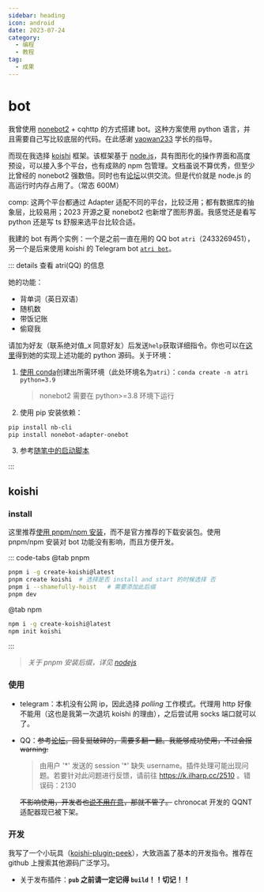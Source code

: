 ```yaml
---
sidebar: heading
icon: android
date: 2023-07-24
category:
  - 编程
  - 教程
tag:
  - 成果
---
```


# bot

我曾使用 [nonebot2](https://nonebot.dev/) + cqhttp 的方式搭建 bot。这种方案使用 python 语言，并且需要自己写比较底层的代码。在此感谢 [yaowan233](https://github.com/yaowan233) 学长的指导。

而现在我选择 [koishi](https://koishi.chat/zh-CN/) 框架。该框架基于 [node.js](./nodejs.md)，具有图形化的操作界面和高度预设，可以接入多个平台，也有成熟的 npm 包管理。文档虽说不算优秀，但至少比曾经的 nonebot2 强数倍。同时也有[论坛](https://forum.koishi.xyz/)以供交流。但是代价就是 node.js 的高运行时内存占用了。（常态 600M）

comp: 这两个平台都通过 Adapter 适配不同的平台，比较泛用；都有数据库的抽象层，比较易用；2023 开源之夏 nonebot2 也新增了图形界面。我感觉还是看写 python 还是写 ts 舒服来选平台比较合适。

我建的 bot 有两个实例：一个是之前一直在用的 QQ bot `atri`（2433269451），另一个是后来使用 koishi 的 Telegram bot [`atri bot`](https://t.me/atri_absx_bot)。

::: details 查看 atri(QQ) 的信息

<ZoomedImg alt="atri" src="/images/farraginous/atri/atri.jpg" scale="40%" />

她的功能：

- 背单词（英日双语）
- 随机数
- 带饭记账
- 偷窥我

请加为好友（联系绝对值\_x 同意好友）后发送`help`获取详细指令。你也可以在[这里](https://github.com/lxl66566/primary-atri-bot-plugins)得到她的实现上述功能的 python 源码。关于环境：

1. [使用 conda](../coding/python.md#创建环境)创建出所需环境（此处环境名为`atri`）：`conda create -n atri python=3.9`
   > nonebot2 需要在 python>=3.8 环境下运行
2. 使用 pip 安装依赖：

```sh
pip install nb-cli
pip install nonebot-adapter-onebot
```

3. 参考[随笔中的启动脚本](../essay/2022.md#_20220506)

:::

## koishi

### install

这里推荐[使用 pnpm/npm 安装](https://koishi.chat/zh-CN/manual/starter/boilerplate.html)，而不是官方推荐的下载安装包。使用 pnpm/npm 安装对 bot 功能没有影响，而且方便开发。

::: code-tabs
@tab pnpm

```sh
pnpm i -g create-koishi@latest
pnpm create koishi  # 选择是否 install and start 的时候选择 否
pnpm i --shamefully-hoist   # 需要添加此后缀
pnpm dev
```

@tab npm

```sh
npm i -g create-koishi@latest
npm init koishi
```

:::

> _关于 pnpm 安装后缀，详见 [nodejs](./nodejs.md#神秘报错)_

### 使用

- telegram：本机没有公网 ip，因此选择 _polling_ 工作模式。代理用 http 好像不能用（这也是我第一次退坑 koishi 的理由），之后尝试用 socks 端口就可以了。
- QQ：~~参考[论坛](https://forum.koishi.xyz/t/topic/2502)。回复挺破碎的，需要多翻一翻。我能够成功使用，不过会报 warning:~~

  > 由用户 '\*' 发送的 session '\*' 缺失 username。插件处理可能出现问题。若要针对此问题进行反馈，请前往 https://k.ilharp.cc/2510 。错误码：2130

  ~~不影响使用，开发者也[说不用在意](https://forum.koishi.xyz/t/topic/2510/154)，那就不管了。~~
  chronocat 开发的 QQNT 适配器现已被下架。

### 开发

我写了一个小玩具（[koishi-plugin-peek](https://github.com/lxl66566/koishi-plugin-peek)），大致涵盖了基本的开发指令。推荐在 github 上搜索其他源码广泛学习。

- 关于发布插件：**`pub` 之前请一定记得 `build`！！切记！！**
